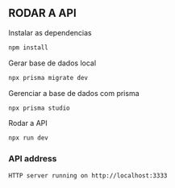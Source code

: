  ## RODAR A API

 Instalar as dependencias
 ```sh
 npm install
 ```

Gerar base de dados local
 ```sh
 npx prisma migrate dev
 ```
Gerenciar a base de dados com prisma
```sh
npx prisma studio
```


Rodar a API
 ```sh
 npx run dev
 ```
 
###  API address
```
HTTP server running on http://localhost:3333
 ```
 